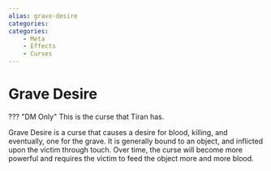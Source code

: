 ```yaml
---
alias: grave-desire
categories:
categories:
    - Meta
    - Effects
    - Curses
---
```


# Grave Desire

??? "DM Only"
    This is the curse that Tiran has.

Grave Desire is a curse that causes a desire for blood, killing, and eventually, one for the grave. It is generally bound to an object, and inflicted upon the victim through touch. Over time, the curse will become more powerful and requires the victim to feed the object more and more blood.
